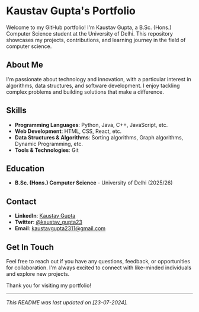 # Kaustav Gupta's Portfolio

Welcome to my GitHub portfolio! I'm Kaustav Gupta, a B.Sc. (Hons.) Computer Science student at the University of Delhi. This repository showcases my projects, contributions, and learning journey in the field of computer science.

## About Me

I'm passionate about technology and innovation, with a particular interest in algorithms, data structures, and software development. I enjoy tackling complex problems and building solutions that make a difference.



## Skills

- **Programming Languages**: Python, Java, C++, JavaScript, etc.
- **Web Development**: HTML, CSS, React, etc.
- **Data Structures & Algorithms**: Sorting algorithms, Graph algorithms, Dynamic Programming, etc.
- **Tools & Technologies**: Git

## Education

- **B.Sc. (Hons.) Computer Science** - University of Delhi (2025/26)

## Contact

- **LinkedIn**: [Kaustav Gupta](https://www.linkedin.com/in/kaustav-gupta23/)
- **Twitter**: [@kaustav_gupta23](https://x.com/kaustav_gupta23)
- **Email**: [kaustavgupta2311@gmail.com](mailto:kaustavgupta2311@gmail.com)

## Get In Touch

Feel free to reach out if you have any questions, feedback, or opportunities for collaboration. I'm always excited to connect with like-minded individuals and explore new projects.

Thank you for visiting my portfolio!

---

*This README was last updated on [23-07-2024].*

